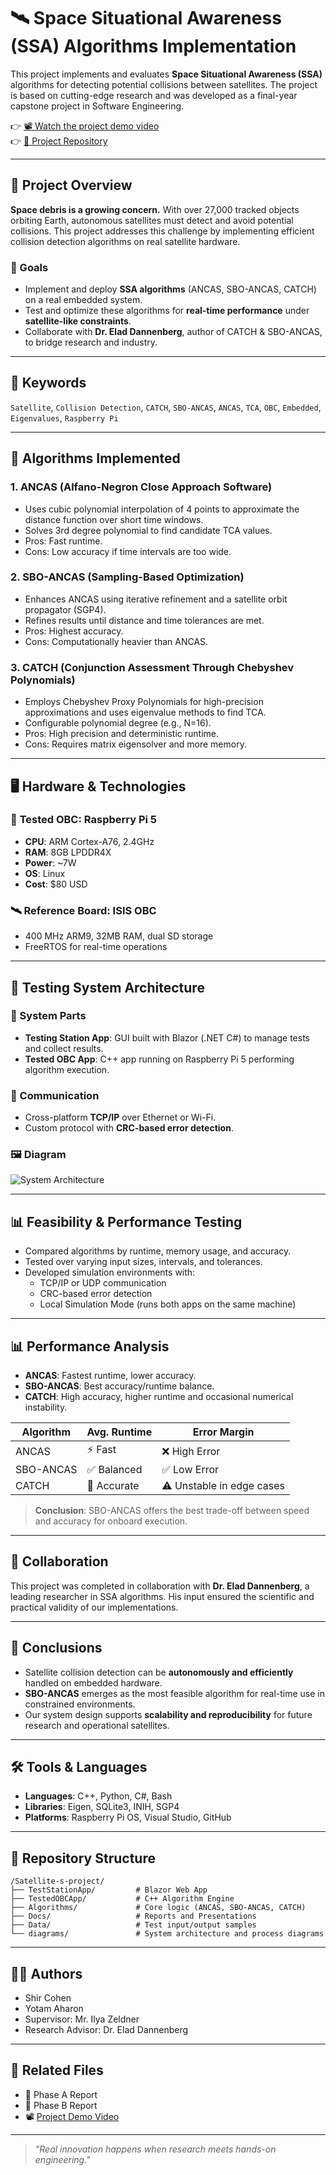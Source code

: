 
# 🛰️ Space Situational Awareness (SSA) Algorithms Implementation

This project implements and evaluates **Space Situational Awareness (SSA)** algorithms for detecting potential collisions between satellites. The project is based on cutting-edge research and was developed as a final-year capstone project in Software Engineering.

👉 [📽️ Watch the project demo video](https://github.com/cohensh96/Satellite-s-project/assets/ProjectUserGuideVideo.mp4)  
👉 [📂 Project Repository](https://github.com/cohensh96/Satellite-s-project/tree/main)

---

## 📘 Project Overview

**Space debris is a growing concern.** With over 27,000 tracked objects orbiting Earth, autonomous satellites must detect and avoid potential collisions. This project addresses this challenge by implementing efficient collision detection algorithms on real satellite hardware.

### 🎯 Goals
- Implement and deploy **SSA algorithms** (ANCAS, SBO-ANCAS, CATCH) on a real embedded system.
- Test and optimize these algorithms for **real-time performance** under **satellite-like constraints**.
- Collaborate with **Dr. Elad Dannenberg**, author of CATCH & SBO-ANCAS, to bridge research and industry.

---

## 📌 Keywords

`Satellite`, `Collision Detection`, `CATCH`, `SBO-ANCAS`, `ANCAS`, `TCA`, `OBC`, `Embedded`, `Eigenvalues`, `Raspberry Pi`

---

## 🚀 Algorithms Implemented

### 1. ANCAS (Alfano-Negron Close Approach Software)
- Uses cubic polynomial interpolation of 4 points to approximate the distance function over short time windows.
- Solves 3rd degree polynomial to find candidate TCA values.
- Pros: Fast runtime.
- Cons: Low accuracy if time intervals are too wide.

### 2. SBO-ANCAS (Sampling-Based Optimization)
- Enhances ANCAS using iterative refinement and a satellite orbit propagator (SGP4).
- Refines results until distance and time tolerances are met.
- Pros: Highest accuracy.
- Cons: Computationally heavier than ANCAS.

### 3. CATCH (Conjunction Assessment Through Chebyshev Polynomials)
- Employs Chebyshev Proxy Polynomials for high-precision approximations and uses eigenvalue methods to find TCA.
- Configurable polynomial degree (e.g., N=16).
- Pros: High precision and deterministic runtime.
- Cons: Requires matrix eigensolver and more memory.

---

## 🖥️ Hardware & Technologies

### 🔧 **Tested OBC**: Raspberry Pi 5
- **CPU**: ARM Cortex-A76, 2.4GHz
- **RAM**: 8GB LPDDR4X
- **Power**: ~7W
- **OS**: Linux
- **Cost**: $80 USD

### 🛰️ **Reference Board**: ISIS OBC
- 400 MHz ARM9, 32MB RAM, dual SD storage
- FreeRTOS for real-time operations

---

## 🧪 Testing System Architecture

### 🧩 System Parts
- **Testing Station App**: GUI built with Blazor (.NET C#) to manage tests and collect results.
- **Tested OBC App**: C++ app running on Raspberry Pi 5 performing algorithm execution.

### 🔄 Communication
- Cross-platform **TCP/IP** over Ethernet or Wi-Fi.
- Custom protocol with **CRC-based error detection**.

### 🖼️ Diagram
![System Architecture](https://github.com/cohensh96/Satellite-s-project/blob/main/diagram/system-overview.png)

---

## 📊 Feasibility & Performance Testing

- Compared algorithms by runtime, memory usage, and accuracy.
- Tested over varying input sizes, intervals, and tolerances.
- Developed simulation environments with:
  - TCP/IP or UDP communication
  - CRC-based error detection
  - Local Simulation Mode (runs both apps on the same machine)

---

## 📊 Performance Analysis

- **ANCAS**: Fastest runtime, lower accuracy.
- **SBO-ANCAS**: Best accuracy/runtime balance.
- **CATCH**: High accuracy, higher runtime and occasional numerical instability.

| Algorithm   | Avg. Runtime | Error Margin     |
|-------------|--------------|------------------|
| ANCAS       | ⚡ Fast       | ❌ High Error     |
| SBO-ANCAS   | ✅ Balanced  | ✅ Low Error       |
| CATCH       | 🧠 Accurate  | ⚠️ Unstable in edge cases |

> **Conclusion**: SBO-ANCAS offers the best trade-off between speed and accuracy for onboard execution.

---

## 🤝 Collaboration

This project was completed in collaboration with **Dr. Elad Dannenberg**, a leading researcher in SSA algorithms. His input ensured the scientific and practical validity of our implementations.

---

## 📌 Conclusions

- Satellite collision detection can be **autonomously and efficiently** handled on embedded hardware.
- **SBO-ANCAS** emerges as the most feasible algorithm for real-time use in constrained environments.
- Our system design supports **scalability and reproducibility** for future research and operational satellites.

---

## 🛠️ Tools & Languages 

- **Languages**: C++, Python, C#, Bash
- **Libraries**: Eigen, SQLite3, INIH, SGP4
- **Platforms**: Raspberry Pi OS, Visual Studio, GitHub

---

## 📁 Repository Structure

```
/Satellite-s-project/
├── TestStationApp/         # Blazor Web App
├── TestedOBCApp/           # C++ Algorithm Engine
├── Algorithms/             # Core logic (ANCAS, SBO-ANCAS, CATCH)
├── Docs/                   # Reports and Presentations
├── Data/                   # Test input/output samples
└── diagrams/               # System architecture and process diagrams
```

---

## 🧑‍💻 Authors

- Shir Cohen
- Yotam Aharon
- Supervisor: Mr. Ilya Zeldner
- Research Advisor: Dr. Elad Dannenberg

---

## 📂 Related Files

- 📄 Phase A Report  
- 📄 Phase B Report  
- 📽️ [Project Demo Video](https://github.com/cohensh96/Satellite-s-project/assets/ProjectUserGuideVideo.mp4)

---

> _"Real innovation happens when research meets hands-on engineering."_  
